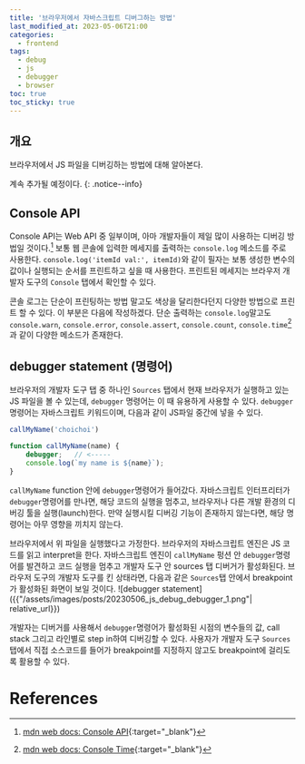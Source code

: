 ```yaml
---
title: '브라우저에서 자바스크립트 디버그하는 방법'
last_modified_at: 2023-05-06T21:00
categories:
  - frontend
tags:
  - debug
  - js
  - debugger
  - browser
toc: true
toc_sticky: true
---
```






## 개요 
브라우저에서 JS 파일을 디버깅하는 방법에 대해 알아본다.

계속 추가될 예정이다.
{: .notice--info}

## Console API 
Console API는 Web API 중 일부이며, 아마 개발자들이 제일 많이 사용하는 디버깅 방법일 것이다.[^fn1]
보통 웹 콘솔에 입력한 메세지를 출력하는 `console.log` 메소드를 주로 사용한다. 
`console.log('itemId val:', itemId)`와 같이 필자는 보통 생성한 변수의 값이나 실행되는 순서를 프린트하고 싶을 때 사용한다. 
프린트된 메세지는 브라우저 개발자 도구의 `Console` 탭에서 확인할 수 있다. 

콘솔 로그는 단순이 프린팅하는 방법 말고도 색상을 달리한다던지 다양한 방법으로 프린트 할 수 있다. 이 부분은 다음에 작성하겠다. 
단순 출력하는 `console.log`말고도 `console.warn`, `console.error`, `console.assert`, `console.count`, `console.time`[^fn2] 과 같이 다양한 메소드가 존재한다.


## debugger statement (명령어)
브라우저의 개발자 도구 탭 중 하나인 `Sources` 탭에서 현재 브라우저가 실행하고 있는 JS 파일을 볼 수 있는데, `debugger` 명령어는 이 때 유용하게 사용할 수 있다. `debugger` 명령어는 자바스크립트 키워드이며, 다음과 같이 JS파일 중간에 넣을 수 있다. 

```javascript
callMyName('choichoi')

function callMyName(name) {
    debugger;   // <----- 
    console.log(`my name is ${name}`);
}
```

`callMyName` function 안에 `debugger`명령어가 들어갔다. 자바스크립트 인터프리터가 `debugger`명령어를 만나면, 해당 코드의 실행을 멈추고, 브라우저나 다른 개발 환경의 디버깅 툴을 실행(launch)한다. 만약 실행시킬 디버깅 기능이 존재하지 않는다면, 해당 명령어는 아무 영향을 끼치지 않는다. 

브라우저에서 위 파일을 실행했다고 가정한다. 브라우저의 자바스크립트 엔진은 JS 코드를 읽고 interpret을 한다. 자바스크립트 엔진이 `callMyName` 펑션 안 `debugger`명령어를 발견하고 코드 실행을 멈추고 개발자 도구 안 sources 탭 디버거가 활성화된다. 브라우저 도구의 개발자 도구를 킨 상태라면, 다음과 같은 `Sources`탭 안에서 breakpoint가 활성화된 화면이 보일 것이다. 
![debugger statement]({{"/assets/images/posts/20230506_js_debug_debugger_1.png"| relative_url}})

개발자는 디버거를 사용해서 `debugger`명령어가 활성화된 시점의 변수들의 값, call stack 그리고 라인별로 step in하여 디버깅할 수 있다. 사용자가 개발자 도구 `Sources`탭에서 직접 소스코드를 들어가 breakpoint를 지정하지 않고도 breakpoint에 걸리도록 활용할 수 있다. 





# References
[^fn1]: [mdn web docs: Console API](https://developer.mozilla.org/en-US/docs/Web/API/Console_API){:target="_blank"}
[^fn2]: [mdn web docs: Console Time](https://developer.mozilla.org/en-US/docs/Web/API/console/time){:target="_blank"}
[^fn3]: [mdn web docs: debugger statement](https://developer.mozilla.org/en-US/docs/Web/JavaScript/Reference/Statements/debugger){:target="_blank"}
